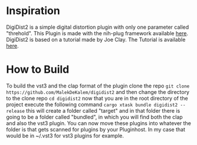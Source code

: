 
# Inspiration
DigiDist2 is a simple digital distortion plugin with only one parameter called "threhold".
This Plugin is made with the nih-plug framework available [here](https://github.com/robbert-vdh/nih-plug).
DigiDist2 is based on a tutorial made by Joe Clay. The Tutorial is available [here](https://seventeencups.net/posts/writing-an-audio-plugin-in-rust/).

# How to Build
To build the vst3 and the clap format of the plugin clone the repo 
`git clone https://github.com/MalekDeKalem/digidist2` 
and then change the directory to the clone repo
`cd digidist2`
now that you are in the root directory of the project execute the following command
`cargo xtask bundle digidist2 --release`
this will create a folder called "target" and in that folder there is going to be a folder called "bundled", in which you will find both the clap and also the vst3 plugin.
You can now move these plugins into whatever the folder is that gets scanned for plugins by your Pluginhost. In my case that would be in ~/.vst3 for vst3 plugins for example.

